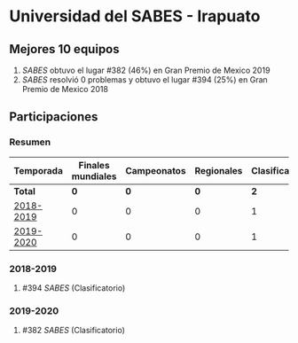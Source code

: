 # Universidad del SABES - Irapuato

## Mejores 10 equipos

1. _SABES_ obtuvo el lugar #382 (46%) en Gran Premio de Mexico 2019
1. _SABES_ resolvió 0 problemas y obtuvo el lugar #394 (25%) en Gran Premio de Mexico 2018

## Participaciones

### Resumen

| Temporada | Finales mundiales | Campeonatos | Regionales | Clasificatorios | Equipos |
| --- | --- | --- | --- | --- | --- |
| **Total** | **0** | **0** | **0** | **2** | **2** |
| [2018-2019](#2018-2019) | 0 | 0 | 0 | 1 | 1 |
| [2019-2020](#2019-2020) | 0 | 0 | 0 | 1 | 1 |

### 2018-2019

1. #394 _SABES_ (Clasificatorio)

### 2019-2020

1. #382 _SABES_ (Clasificatorio)



